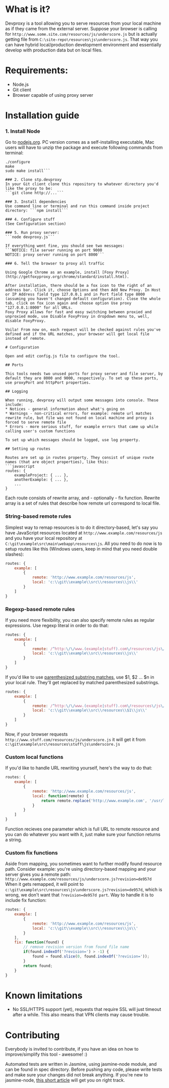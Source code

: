 # What is it?

Devproxy is a tool allowing you to serve resources from your local machine as if they came from the external server. Suppose your browser is calling for ```http://www.some.site.com/resources/js/underscore.js``` but is actually getting file from ```C:\site-repo\resources\js\underscore.js```. That way you can have hybrid local/production development environment and essentially develop with production data but on local files.

# Requirements:

* Node.js
* Git client
* Browser capable of using proxy server

# Installation guide

### 1. Install Node
Go to [nodejs.org](http://nodejs.org/).
PC version comes as a self-installing executable, Mac users will have to unzip the package and execute following commands from terminal:
```
./configure
make
sudo make install```

### 2. Clone stp.devproxy
In your Git client clone this repository to whatever directory you'd like the proxy to be:
```git clone http://...```

### 3. Install dependencies 
Use command line or terminal and run this command inside project directory: ```npm install```

### 4. Configure stuff
(See Configuration section)

### 5. Run proxy server:
```node devproxy.js```

If everything went fine, you should see two messages:
```NOTICE: file server running on port 9000
NOTICE: proxy server running on port 8000```

### 6. Tell the browser to proxy all traffic

Using Google Chrome as an example, install [Foxy Proxy](http://getfoxyproxy.org/chrome/standard/install.html).

After installation, there should be a fox icon to the right of an address bar. Click it, choose Options and then Add New Proxy. In Host or IP Address field type 127.0.0.1 and in Port field type 8000 (assuming you haven't changed default configuration). Close the whole tab, click on fox icon again and choose option Use proxy "127.0.0.1:8000" for all URLs.
Foxy Proxy allows for fast and easy switching between proxied and unproxied mode, use Disable FoxyProxy in dropdown menu to, well, disable FoxyProxy.

Voila! From now on, each request will be checked against rules you've defined and if the URL matches, your browser will get local file instead of remote.

# Configuration

Open and edit config.js file to configure the tool. 

## Ports

This tools needs two unused ports for proxy server and file server, by default they are 8000 and 9000, respectively. To set up these ports, use proxyPort and httpPort properties.

## Logging

When running, devproxy will output some messages into console. These include:
* Notices - general information about what's going on
* Warnings - non-critical errors, for example: remote url matches rewrite rule, but file was not found on local machine and proxy is forced to serve remote file
* Errors - more serious stuff, for example errors that came up while calling user's custom functions

To set up which messages should be logged, use log property.

## Setting up routes

Routes are set up in routes property. They consist of unique route names (that are object properties), like this:
```javascript
routes: {
    exampleProject: { ... },
    anotherExample: { ... },
    ...
}
```

Each route consists of rewrite array, and - optionally - fix function.
Rewrite array is a set of rules that describe how remote url correspond to local file. 

### String-based remote rules

Simplest way to remap resources is to do it directory-based, let's say you have JavaScript resources located at ```http://www.example.com/resources/js``` and you have your local repository at ```C:\git\example\src\main\webapp\resources\js```. All you need to do now is to setup routes like this (Windows users, keep in mind that you need double slashes):

```javascript
routes: {
    example: [
        {
            remote: 'http://www.example.com/resources/js',
            local: 'c:\\git\\example\\src\\resources\\js\\'
        }
    ]
}
```

### Regexp-based remote rules

If you need more flexibility, you can also specify remote rules as regular expressions. Use regexp literal in order to do that:

```javascript
routes: {
    example: [
        {
            remote: /^http:\/\/www.(example|stuff).com\/resources\/js\//,
            local: 'c:\\git\\example\\src\\resources\\js\\'
        }
    ]
}
```

If you'd like to use [parenthesized substring matches](https://developer.mozilla.org/en-US/docs/Web/JavaScript/Guide/Regular_Expressions#Using_Parenthesized_Substring_Matches), use $1, $2 ... $n in your local rule. They'll get replaced by matched parenthesized substrings.

```javascript
routes: {
    example: [
        {
            remote: /^http:\/\/www.(example|stuff).com\/resources\/js\//,
            local: 'c:\\git\\example\\src\\resources\\$1\\js\\'
        }
    ]
}
```
Now, if your browser requests ```http://www.stuff.com/resources/js/underscore.js``` it will get it from ```c:\git\example\src\resources\stuff\js\underscore.js```

### Custom local functions

If you'd like to handle URL rewriting yourself, here's the way to do that:

```javascript
routes: {
    example: [
        {
            remote: 'http://www.example.com/resources/js',
            local: function(remote) {
                return remote.replace('http://www.example.com', '/usr/local');
            }
        }
    ]
}
```
Function recieves one parameter which is full URL to remote resource and you can do whatever you want with it, just make sure your function returns a string.

### Custom fix functions

Aside from mapping, you sometimes want to further modify found resource path.
Consider example: you're using directory-based mapping and your server gives you a remote path: ```http://www.example.com/resources/js/underscore.js?revision=de957d```
When it gets remapped, it will point to ```c:\git\example\src\resources\js\underscore.js?revision=de957d```, which is wrong, we don't want that ```?revision=de957d part```. Way to handle it is to include fix function:

```javascript
routes: {
    example: [
        {
            remote: 'http://www.example.com/resources/js',
            local: 'c:\\git\\example\\src\\resources\\js\\'
        }
    ],
    fix: function(found) {
        // remove revision version from found file name
    	if(found.indexOf('?revision=') > -1) {
			found = found.slice(0, found.indexOf('?revision='));
		}
		return found;
    }
}
```

# Known limitations

* No SSL/HTTPS support (yet), requests that require SSL will just timeout after a while. This also means that VPN clients may cause trouble.


# Contributing

Everybody is invited to contribute, if you have an idea on how to improve/simplify this tool - awesome! :)

Automated tests are written in Jasmine, using jasmine-node module, and can be found in spec directory. Before pushing any code, please write tests and make sure your changes did not break anything. If you're new to jasmine-node, [this short article](http://blog.codeship.io/2013/08/20/testing-tuesday-19-how-to-test-node-js-applications-with-jasmine.html) will get you on right track.
